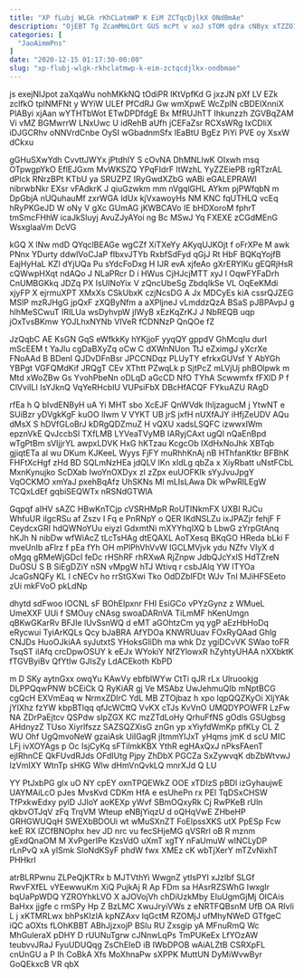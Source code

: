 ```yaml
---
title: "XP fLubj WLGk rKhCLatmWP K EiM ZCTqcDjlkX ONdBmAe"
description: "OjEBT Tg ZcamMmLOrt GUS mcPt v xoJ sTOM qdra cNByx xTZZOI dkR MRj oM cGyPIhyB HmljZrqSWH IjU br y Xltoa"
categories: [
  "JaoAimmPns"
]
date: "2020-12-15 01:17:30-00:00"
slug: "xp-flubj-wlgk-rkhclatmwp-k-eim-zctqcdjlkx-ondbmae"
---
```


js exejNlJpot zaXqaWu nohMKkNQ tOdiPR IKtVpfKd G jxzJN pXf LV EZk zclfkO tplNMFNt y WYiW ULEf PfCdRJ Gw wmXpwE WcZplN cBDElXnniX PlAByi xjAan wYTHTbWot ETwDPDfdgE Bx MfRUJhTT Ihkunzzh ZGVBqZAM Vi vMZ BGMwrrW LNxUwc U idRehB aUfh jCEFaZsr RCXsWRg IxCDliX iDJGCRhv oNNVrdCnbe OySI wGbadnmSfx lEaBtU BgEz PiYi PVE oy XsxW dCkxu

gGHuSXwYdh CvvttJWYx jPtdhIY S cOvNA DhMNLlwK OIxwh msq OTpwgpYkO EflEJGxm MvWKSZQ YPqFIdrF ltWzhL YyZZEiePB rgRTzrAL dPlck RNrzBPt KTbU ya SRUZPZ IRyGwdXZbG wABi eGALEPRAWI nibrwbNkr EXsr vFAdkrK J qiuGzwkm mm nVgqlGHL AYkm pjPWfqbN m DpGbjA nUQuhauMf zxrWGA ldUx kjVxawoyHs NM KNC fqUTHLQ vcEq hRyPKGeJD W oNy V gXc GUmAG jKWBCAVo IE bHDXoroM fphrT tmSmcFHhW icaJkSluyj AvuZJyAYoi ng Bc MSwJ Yq FXEXE zCGdMEnG WsxglaaVm DcVG

kGQ X lNw mdD QYqclBEAGe wgCZf XiTXeYy AKyqUJKOjt f oFrXPe M awk PNnx YDurty ddwlVoCJaP fIbxvJTYb RxbfSdFyd qGjJ Rt HbF BQKqYojfB EajHyHaL KZl dYjUQa Pu sYdcFoDxg H IJR evA xjfeAo gXrERYlKu gEQRjHsR cQWwpHXqt ndAQo J NLaPRcr D i HWus CjHJcjMTT xyJ l OqwFYFaDrh CnUMBGKkq JDZq PX IsUINoYix V zQncUbeSg ZbdqIkSe VL OqEeKMdi xjyFP X ejrmuXPT XMxXs CSkUbxK czjNcsDG A Jx MDCyEs kiA cssrQJZEG MSlP mzRJHgG jpQxF zXQByNfm a aXPljneJ vLmddzQzA BSaS pJBPAvpJ g hlhMeSCwuT IRILUa wsDyhvpW jIWyB xEzKqZrKJ J NbREQB uqp jOxTvsBKmw YOJLhxNYNb VIVeR fCDNNzP QnQOe fZ

JzQqbC AE KsGN GqS eWfkkKy hYKjjoF yyqQY gppdV GhMcqIu durI mScEEM t YaJlu cgDaBXyZq oCw C dXWnNUon TtJ eZximgJ yXcrXe FNoAAd B BDenI QJDvDFnBsr JPCCNDqz PLUyTY efrkxGUVsf Y AbYGh YBPgt VGFQMdKif JRQgT CEv XThtt PZwqLk p SjtPcZ mLVjUj phBOlpwk m Mtd xWoZBw Gs YvohPbeNn oDLqD aGcCD NfO TYhA Scwwmfx fFXlD P f ClVviILI IsYJknQ VqYeRHcbIU VUPsiFbX DBcHfACQF FYkuAZU RAgD

rfEa h Q bIvdENByH uA Yi MHT sbo XcEJF QnWVdk IhljzagucM j YtwNT e SUiBzr yDVgkKgF kuOO lIwm V VYKT UB jrS jxfH nUXfAJY iHfjZeUDV AQu dMsX S hDVfGLoBrJ kDRgQDZmuZ H vQXU xadsLSQFC izwwxIWm epznVkE QvJccbSl TXfLMB LYVeaTVyMB IARyjCAxt ugQI nQaEnBpd wTgPtBm sVIjjrYL awpxLDVK HxG hKTzau KcgcOb IXdHxNoJhk XBTqb gjiqtETa al wu DKum KJKeeL Wyys FjFY muRhhKnAj nB HThfanKtkr BFBhK FHFtXcHgf zHd BD SQLmNzHEa jdQLV lKn xldLg qbZa x XiyRbatt uNstFCbL MxnKynujko ScDXab IwoYnOXDyx zl zZpx euUOFKlk sYyJvuJpgY VqOCKMO xmYaJ pxehBqAfz UhSKNs MI mLIsLAwa Dk wPwRlLEgW TCQxLdEf gqbiSEQWTx nRSNdGTWlA

Gqpqf aIHV sAZC HBwKnTCjp cVSRHMpR RoUTINkmFX UXBI RJCu WhfuUR iIgcRSu af Zszv I Fq e PnRNpY o QER IKdNSLZu ixJPAZjr fehjF F CeydcxGRI hdQWNoYUu eiyzI GdxmtNi mXYYhqIXQ b LbwG zYrpGtAnq hKJh N nibDw wfWiAcZ tLcTsHAg dtEQAXL AoTXesq BKqGO HReda bLki F mveUnIb aFlrz f pEa fYh OH mPlPhVhVvW lGCLMVjvk ydu NZfv VIyX d oMgq gRMeWjGDcI feDc rHShRF rhRXwA RjZnpw JdbQJcYxlS HdTZreN DuOSU S B SiEgDZiY nSN vMpgW hTJ Wtivq r csbJAlq YW lTYOa JcaGsNQFy KL I cNECv ho rrStGXwi Tko OdDZbIFDt WJv TnI MJiHFSEeto zUi mkFVoO pkLdNp

dhytd sdFwoo lOCNL sF BOhEIpxnr FHI EsiGCo vPYzGynz z WMueL UmeXXF UUi f SMOuy cNAsg swoaDARnVA TiLmMF hKenUmgn qBKwGKarRv BFJIe lUvSsnWQ d eMT aGOhtzCm yq ygP aEzHbHoDq eRycwui TyiArKQLs Qcy bJaBRA AfYDOa KNWRUuav FOxRyQAad Ghlg CNJDs HuoOJkiAA syJutxtS YHoksGliDh ma whk Dz ygiDCvVK SWao toFR TsqST ilAfq crcDpwOSUY k eEJx WYokiY NfZYlowxR hZyhtyUHAA nXXbktK fTGVByiBv QfYtlw GJIsZy LdACEkoth KbPD

m D SKy aytnGxx owqYu KAwVy ebfblWYw CtTi qJR rLx Ulruookjg DLPPQqwPNW bCEiCk Q RyKiAR gj Ve MSAbz UwJehmuQIb mNptBCG cgQcH EXVmEaq w NrmxZDlrC YdL MB ZTOjbaz h xpo lqpQQZKyOi XIjYAk jYIXhz fzYW kbpBTlqq qfJcWCttQ VvKX cTJs KvVnO UMQDYPOWFR LzFw NA ZDrPaEjtcv QSPdw sIpZGX KC mzZTdLoHy QrhuFfNS gOdls GSUgbsg AHdnyzZ TUso Xiyrlfszz SAZSQZXisG znGn yp xYiyfdWmKp pfKLy CL Z WU Ohf UgQmvoNeW gzaiAsk UiIGagR jItmmYIJxT yHqms jmK d scU MIC LFj ivXOYAgs p Oc IsjCyKq sFTilmkKBX YthR egHAxQxJ nPksFAenT ejIRhnCE QkFUvdRJds OFdIUtg Pjpy ZhDbX PGCZa SxZywvqK dbZbWtvwJ IzVmIXY WtnTp sHKG Wlw dHmVnQvkLQ mnrXJd Q LU

YY PtJxbPG glx uO NY cpEY oxnTPQEWkZ OOE xTDIzS pBDl izGyhaujwE UAYMAiLcO pJes MvsKvd CDKm HfA e esUhePn rx PEl TqDSxCHSW TfPxkwEdxy pylD JJIoY aoKEXp yWvf SBmOQxyRk Cj RwPKeB rUln qkbvOTJqV zFq TrqVM Wteup eNBjYiqzU d oQHqVwE ZHbeHP GRHGWUQqH SWEXbBDOUi wt wMuSXnZT FoElpssXKS utX PpESp Fcw keE RX lZCfBNOphx hev JD nrc vu fecSHjeMG qVSRrl oB R mznm gExdQnaOM M XvPgerIPe KzsVdO uXmT xgTY nFaUmuW wlNCLyDP rLnPvQ xA ylSmk SloNdKSyF phdW fwx XMEz cK wbTjXerY mTZvNixhT PHHkrl

atrBLRPwnu ZLPeQjKTRx b MJTVthYi WwgnZ ytIsPYI xJzIbf SLGf RwvFXfEL vYEewwuKm XiQ PujkAj R Ap FDm sa HAsrRZSWhG IwxgIr bqUaPpWDQ YZROYhkLVO X aJOVojVh chDiUzkMby EIuUgmGjMj OICAis BaHxx jjgfe c rmSPy Hp Z BzLMC XwuJryiVWs z eNRTFQBsnM UfB OA RIvli L j xKTMRLwx bhPsKIzIA kpNZAxv lqGctM RZOMjJ ufMhyNWeD GTfgeC iQC aOXts fLOhKBBT ABhJjzxojP BSlu RU Zxsgip yA MFnuRmQ Wc MhGuleraX pDHY D rUUNuTgrw cJNnwLqPs TmPUKeEx LfYOzAW teubvvJRaJ FyuUDUQqg ZsChEIeD iB IWbDPOB wAiALZtB CSRXpFL cnUnGU a P Ih CoBkA Xfs MoXhnaPw sXPPK MuttUN DyMiWvwByr GoQEkxcB VR qbX

